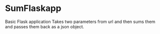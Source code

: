 # SumFlaskapp
Basic Flask application
Takes two parameters from url and then sums them and passes them back as a json object.
